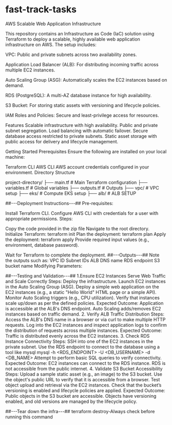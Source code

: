 # fast-track-tasks
AWS Scalable Web Application Infrastructure

This repository contains an Infrastructure as Code (IaC) solution using Terraform to deploy a scalable, highly available web application infrastructure on AWS. The setup includes:

VPC: Public and private subnets across two availability zones.

Application Load Balancer (ALB): For distributing incoming traffic across multiple EC2 instances.

Auto Scaling Group (ASG): Automatically scales the EC2 instances based on demand.

RDS (PostgreSQL): A multi-AZ database instance for high availability.

S3 Bucket: For storing static assets with versioning and lifecycle policies.

IAM Roles and Policies: Secure and least-privilege access for resources.

Features
Scalable infrastructure with high availability.
Public and private subnet segregation.
Load balancing with automatic failover.
Secure database access restricted to private subnets.
Static asset storage with public access for delivery and lifecycle management.

Getting Started
Prerequisites
Ensure the following are installed on your local machine:

Terraform CLI
AWS CLI
AWS account credentials configured in your environment.
Directory Structure

project-directory/
├── main.tf                # Main Terraform configuration
├── variables.tf           # Global variables
├── outputs.tf             # Outputs
├── vpc/                   # VPC setup
├── eks/                   # Compute EKS setup
├── alb/                   # ALB SETUP

##---Deployment Instructions---##
Pre-requisites:

Install Terraform CLI.
Configure AWS CLI with credentials for a user with appropriate permissions.
Steps:

Copy the code provided in the zip file
Navigate to the root directory.
Initialize Terraform:
terraform init
Plan the deployment:
terraform plan
Apply the deployment:
terraform apply
Provide required input values (e.g., environment, database password).

Wait for Terraform to complete the deployment.
##---Outputs---##
Note the outputs such as:
VPC ID
Subnet IDs
ALB DNS name
RDS endpoint
S3 bucket name
Modifying Parameters:

##---Testing and Validation---##
1.Ensure EC2 Instances Serve Web Traffic and Scale Correctly
Steps:
Deploy the infrastructure.
Launch EC2 instances in the Auto Scaling Group (ASG).
Deploy a simple web application on the EC2 instances (e.g., a static "Hello World" HTML page or a simple API).
Monitor Auto Scaling triggers (e.g., CPU utilization). Verify that instances scale up/down as per the defined policies.
Expected Outcome:
Application is accessible at the ALB's DNS endpoint.
Auto Scaling adds/removes EC2 instances based on traffic demand.
2. Verify ALB Traffic Distribution
Steps:
Access the ALB's DNS name in a browser or via curl to make multiple HTTP requests.
Log into the EC2 instances and inspect application logs to confirm the distribution of requests across multiple instances.
Expected Outcome:
Traffic is distributed evenly across the EC2 instances.
3. Check RDS Instance Connectivity
Steps:
SSH into one of the EC2 instances in the private subnet.
Use the RDS endpoint to connect to the database using a tool like mysql
mysql -h <RDS_ENDPOINT> -U <DB_USERNAME> -d <DB_NAME>
Attempt to perform basic SQL queries to verify connectivity.
Expected Outcome:
EC2 instances can connect to the RDS instance.
RDS is not accessible from the public internet.
4. Validate S3 Bucket Accessibility
Steps:
Upload a sample static asset (e.g., an image) to the S3 bucket.
Use the object's public URL to verify that it is accessible from a browser.
Test object upload and retrieval via the EC2 instances.
Check that the bucket’s versioning is enabled and lifecycle policies are applied.
Expected Outcome:
Public objects in the S3 bucket are accessible.
Objects have versioning enabled, and old versions are managed by the lifecycle policy.

##---Tear down the infra---##
terraform destroy-Always check before running this command